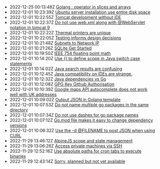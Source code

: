 * 2022-12-25 00:13:48Z [Golang : operator in slices and arrays](../23)
* 2022-12-01 10:23:39Z [Ubuntu server installation use entire disk space](../22)
* 2022-12-01 10:22:55Z [Tomcat development without IDE](../21)
* 2022-12-01 10:22:37Z [Do not use web.xml along with @WebServlet notation in tomcat 9](../20)
* 2022-12-01 10:22:22Z [Thermal printers are unique](../19)
* 2022-12-01 10:22:05Z [Testing informs design decisions](../18)
* 2022-12-01 10:21:48Z [Subnets to Network IP](../17)
* 2022-12-01 10:21:26Z [SQLite Get Started](../16)
* 2022-12-01 10:19:50Z [IEEE 754 floating point math](../15)
* 2022-12-01 10:14:20Z [Use {} to define scope in Java switch case statements](../14)
* 2022-12-01 10:14:02Z [Java search results are confusing](../13)
* 2022-12-01 10:12:45Z [Java compatibility on IDEs are strange.](../12)
* 2022-12-01 10:12:32Z [Java dependencies vs Go](../11)
* 2022-12-01 10:12:08Z [GPG Key Github Authorisation](../10)
* 2022-12-01 10:10:39Z [Google maps API autocomplete does not work well with UK addresses](../9)
* 2022-12-01 10:09:02Z [Output JSON in Golang template](../8)
* 2022-12-01 10:07:53Z [Do not name multiple go packages in the same directory](../7)
* 2022-12-01 10:07:34Z [Do not use dashes for go package names](../6)
* 2022-12-01 10:07:12Z [Go.mod file makes it easy to change dependency versions](../5)
* 2022-12-01 10:06:32Z [Use the -d @FILENAME to post JSON when using CURL](../4)
* 2022-11-29 13:46:12Z [AlpineJS scope and state management](../3)
* 2022-11-29 13:06:26Z [Access private machines via SSH](../2)
* 2022-11-29 12:52:16Z [Use absolute paths for cron tabs to execute binaries](../1)
* 2022-11-29 12:43:14Z [Sorry, planned but not yet available](../0)
